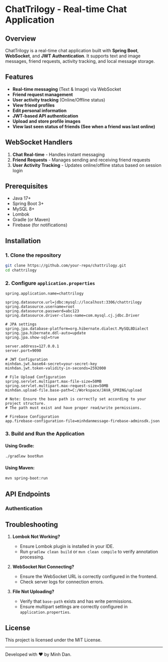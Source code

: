 # ChatTrilogy - Real-time Chat Application

## Overview
ChatTrilogy is a real-time chat application built with **Spring Boot**, **WebSocket**, and **JWT Authentication**. It supports text and image messages, friend requests, activity tracking, and local message storage.

## Features
- **Real-time messaging** (Text & Image) via WebSocket
- **Friend request management**
- **User activity tracking** (Online/Offline status)
- **View friend profiles**
- **Edit personal information**
- **JWT-based API authentication**
- **Upload and store profile images**
- **View last seen status of friends (See when a friend was last online)**

## WebSocket Handlers
1. **Chat Real-time** - Handles instant messaging
2. **Friend Requests** - Manages sending and receiving friend requests
3. **User Activity Tracking** - Updates online/offline status based on session login

## Prerequisites
- Java 17+
- Spring Boot 3+
- MySQL 8+
- Lombok
- Gradle (or Maven)
- Firebase (for notifications)

## Installation
### 1. Clone the repository
```sh
git clone https://github.com/your-repo/chattrilogy.git
cd chattrilogy
```

### 2. Configure `application.properties`
```properties
spring.application.name=chattrilogy

spring.datasource.url=jdbc:mysql://localhost:3306/chattrilogy
spring.datasource.username=root
spring.datasource.password=abc123
spring.datasource.driver-class-name=com.mysql.cj.jdbc.Driver

# JPA settings
spring.jpa.database-platform=org.hibernate.dialect.MySQL8Dialect
spring.jpa.hibernate.ddl-auto=update
spring.jpa.show-sql=true

server.address=127.0.0.1
server.port=9090

# JWT Configuration
minhdan.jwt.base64-secret=your-secret-key
minhdan.jwt.token-validity-in-seconds=2592000

# File Upload Configuration
spring.servlet.multipart.max-file-size=50MB
spring.servlet.multipart.max-request-size=50MB
minhdan.upload-file.base-path=C:/Workspace/JAVA_SPRING/upload

# Note: Ensure the base path is correctly set according to your project structure.
# The path must exist and have proper read/write permissions.

# Firebase Configuration
app.firebase-configuration-file=minhdanmessage-firebase-adminsdk.json
```

### 3. Build and Run the Application
#### Using Gradle:
```sh
./gradlew bootRun
```
#### Using Maven:
```sh
mvn spring-boot:run
```

## API Endpoints
### Authentication

## Troubleshooting
1. **Lombok Not Working?**
   - Ensure Lombok plugin is installed in your IDE.
   - Run `gradlew clean build` or `mvn clean compile` to verify annotation processing.

2. **WebSocket Not Connecting?**
   - Ensure the WebSocket URL is correctly configured in the frontend.
   - Check server logs for connection errors.

3. **File Not Uploading?**
   - Verify that `base-path` exists and has write permissions.
   - Ensure multipart settings are correctly configured in `application.properties`.

## License
This project is licensed under the MIT License.

---
Developed with ❤️ by Minh Dan.
